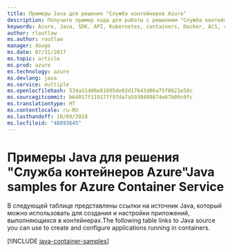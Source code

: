 ```yaml
---
title: Примеры Java для решения "Служба контейнеров Azure"
description: Получите пример кода для работы с решением "Служба контейнеров Azure" из приложений Java.
keywords: Azure, Java, SDK, API, Kubernetes, containers, Docker, ACS, registry, images
author: rloutlaw
ms.author: routlaw
manager: douge
ms.date: 07/31/2017
ms.topic: article
ms.prod: azure
ms.technology: azure
ms.devlang: java
ms.service: multiple
ms.openlocfilehash: 534a31dd6e81605de03d17643d06a75f8621e50c
ms.sourcegitcommit: b64017f119177f97da7a5930489874e67b09c0fc
ms.translationtype: HT
ms.contentlocale: ru-RU
ms.lasthandoff: 10/09/2018
ms.locfileid: "48893645"
---
```

# <a name="java-samples-for-azure-container-service"></a><span data-ttu-id="e983a-104">Примеры Java для решения "Служба контейнеров Azure"</span><span class="sxs-lookup"><span data-stu-id="e983a-104">Java samples for Azure Container Service</span></span>

<span data-ttu-id="e983a-105">В следующей таблице представлены ссылки на источник Java, который можно использовать для создания и настройки приложений, выполняющихся в контейнерах.</span><span class="sxs-lookup"><span data-stu-id="e983a-105">The following table links to Java source you can use to create and configure applications running in containers.</span></span>

[!INCLUDE [java-container-samples](includes/java-container-samples.md)]